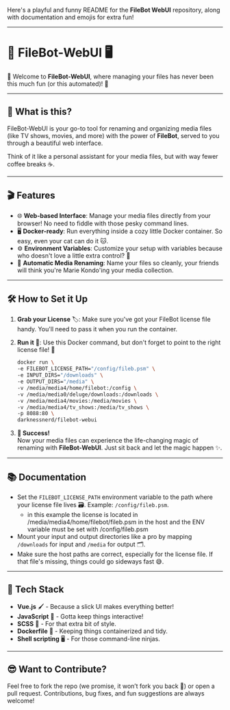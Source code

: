 Here's a playful and funny README for the **FileBot WebUI** repository, along with documentation and emojis for extra fun!

---

# 📂 FileBot-WebUI 🖥️

🎉 Welcome to **FileBot-WebUI**, where managing your files has never been this much fun (or this automated)! 🎉

---

## 🚀 What is this?

FileBot-WebUI is your go-to tool for renaming and organizing media files (like TV shows, movies, and more) with the power of **FileBot**, served to you through a beautiful web interface.

Think of it like a personal assistant for your media files, but with way fewer coffee breaks ☕.

---

## 🎬 Features

- 🌐 **Web-based Interface**: Manage your media files directly from your browser! No need to fiddle with those pesky command lines.
- 🖥️ **Docker-ready**: Run everything inside a cozy little Docker container. So easy, even your cat can do it 🐱.
- ⚙️ **Environment Variables**: Customize your setup with variables because who doesn't love a little extra control? 💪
- 📝 **Automatic Media Renaming**: Name your files so cleanly, your friends will think you're Marie Kondo'ing your media collection.

---

## 🛠️ How to Set it Up

1. **Grab your License** 🏷️:
   Make sure you've got your FileBot license file handy. You'll need to pass it when you run the container.

2. **Run it** 🏃:
   Use this Docker command, but don't forget to point to the right license file! 🎯

   ```bash
   docker run \
   -e FILEBOT_LICENSE_PATH="/config/fileb.psm" \
   -e INPUT_DIRS="/downloads" \
   -e OUTPUT_DIRS="/media" \
   -v /media/media4/home/filebot:/config \
   -v /media/media0/deluge/downloads:/downloads \
   -v /media/media4/movies:/media/movies \
   -v /media/media4/tv_shows:/media/tv_shows \
   -p 8088:80 \
   darknessnerd/filebot-webui
   ```

3. **🎉 Success!**  
   Now your media files can experience the life-changing magic of renaming with **FileBot-WebUI**. Just sit back and let the magic happen ✨.

---

## 📚 Documentation

- Set the `FILEBOT_LICENSE_PATH` environment variable to the path where your license file lives 🗃️. Example: `/config/fileb.psm`.
  - in this example the license is located in /media/media4/home/filebot/fileb.psm in the host and the ENV variable must be set with /config/fileb.psm
- Mount your input and output directories like a pro by mapping `/downloads` for input and `/media` for output 🗂️.
- Make sure the host paths are correct, especially for the license file. If that file's missing, things could go sideways fast 😅.

---

## 🎨 Tech Stack

- **Vue.js** 🖌️ - Because a slick UI makes everything better!
- **JavaScript** 🤖 - Gotta keep things interactive!
- **SCSS** 🎨 - For that extra bit of style.
- **Dockerfile** 🐳 - Keeping things containerized and tidy.
- **Shell scripting** 🖥️ - For those command-line ninjas.

---

## 😎 Want to Contribute?

Feel free to fork the repo (we promise, it won’t fork you back 🍴) or open a pull request. Contributions, bug fixes, and fun suggestions are always welcome!
